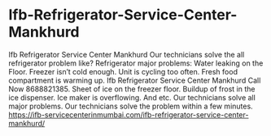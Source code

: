 # Ifb-Refrigerator-Service-Center-Mankhurd
Ifb Refrigerator Service Center Mankhurd Our technicians solve the all refrigerator problem like? Refrigerator major problems: Water leaking on the Floor. Freezer isn’t cold enough. Unit is cycling too often.  Fresh food compartment is warming up.  Ifb Refrigerator Service Center Mankhurd Call Now 8688821385. Sheet of ice on the freezer floor. Buildup of frost in the ice dispenser. Ice maker is overflowing. And etc. Our technicians solve all major problems. Our technicians solve the problem within a few minutes. https://ifb-servicecenterinmumbai.com/ifb-refrigerator-service-center-mankhurd/
